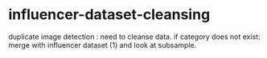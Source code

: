 # influencer-dataset-cleansing

duplicate image detection : need to cleanse data. 
if category does not exist: merge with influencer dataset (1) and look at subsample. 
